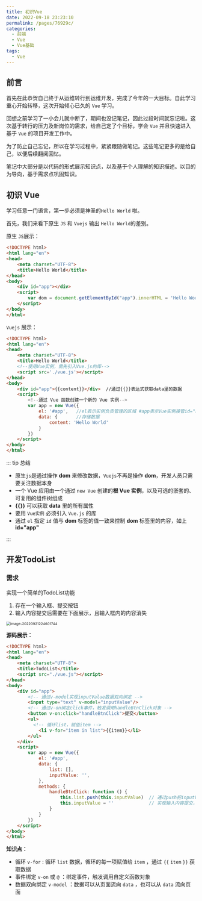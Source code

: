 ```yaml
---
title: 初识Vue
date: 2022-09-18 23:23:10
permalink: /pages/76929c/
categories:
  - 前端
  - Vue
  - Vue基础
tags:
  - Vue
---
```


## 前言

首先在此恭贺自己终于从运维转行到运维开发，完成了今年的一大目标。自此学习重心开始转移，这次开始倾心已久的 `Vue` 学习。

回想之前学习了一小会儿就中断了，期间也没记笔记，因此过段时间就忘记啦。这次基于转行的压力及新岗位的需求，给自己定了个目标，学会 `Vue` 并且快速进入基于 `Vue` 的项目开发工作中。

为了防止自己忘记，所以在学习过程中，紧紧跟随做笔记。这些笔记更多的是给自己，以便后续翻阅回忆。

笔记中大部分是以代码的形式展示知识点，以及基于个人理解的知识描述。以目的为导向，基于需求点巩固知识。



## 初识 Vue

学习任意一门语言，第一步必须是神圣的`Hello World` 啦。

首先，我们来看下原生 `JS` 和 `Vuejs` 输出 `Hello World`的差别。

原生 `JS`展示：

```html
<!DOCTYPE html>
<html lang="en">
<head>
    <meta charset="UTF-8">
    <title>Hello World</title>
</head>
<body>
    <div id="app"></div>
    <script>
        var dom = document.getElementById("app").innerHTML = 'Hello World'
    </script>
</body>
</html>
```

`Vuejs` 展示：

```html
<!DOCTYPE html>
<html lang="en">
<head>
    <meta charset="UTF-8">
    <title>Hello World</title>
    <!--使用Vue实例，需先引入Vue.js的库-->
    <script src='./vue.js'></script>
</head>
<body>
    <div id="app">{{content}}</div>  //通过{{}}表达式获取data里的数据
    <script>
        <!--通过 Vue 函数创建一个新的 Vue 实例-->
        var app = new Vue({
            el: '#app',   //el表示实例负责管理的区域 #app表示Vue实例接管id="app"dom 标签里的内容
            data: {       //存储数据
                content: 'Hello World'
            }
        })
    </script>
</body>
</html>
```

::: tip 总结

- 原生`js`是通过操作 **dom** 来修改数据，`Vuejs`不再是操作 **dom**，开发人员只需要关注数据本身
- 一个 Vue 应用由一个通过 `new Vue` 创建的**根 Vue 实例**，以及可选的嵌套的、可复用的组件树组成
- **{{}}** 可以获取 **data** 里的所有属性
- 要用 `Vue实例`  必须引入 `Vue.js` 的库
- 通过 `el` 指定 `id` 值与 **dom** 标签的值一致来控制 **dom** 标签里的内容，如上 **id="app"**

:::

## 开发TodoList

### 需求

实现一个简单的TodoList功能

1. 存在一个输入框、提交按钮
2. 输入内容提交后需要在下面展示，且输入框内的内容消失

<img src="https://picgo-1257291029.cos.ap-shanghai.myqcloud.com/blog_img/todolist-for-vue.png" alt="image-20220921224601744" style="zoom: 67%;" />

**源码展示：**

```html
<!DOCTYPE html>
<html lang="en">
<head>
    <meta charset="UTF-8">
    <title>TodoList</title>
    <script src="./vue.js"></script>
</head>
<body>
    <div id="app">
      	<!-- 通过v-model实现inputValue数据双向绑定 -->
        <input type="text" v-model="inputValue"/>
      	<!-- 通过v-on绑定click事件，触发调用handleBtnClick对象 -->
        <button v-on:click="handleBtnClick">提交</button>
        <ul>
          <!-- 循环list，赋值item -->
            <li v-for="item in list">{{item}}</li>
        </ul>
    </div>
    <script>
        var app = new Vue({
            el: '#app',
            data: {
                list: [],
                inputValue: '',
            },
            methods: {
                handleBtnClick: function () {
                    this.list.push(this.inputValue)  // 通过push把inputValue数据存入list
                    this.inputValue = ''             // 实现输入内容提交，内容消失
                }
            }
        })
    </script>
</body>
</html>
```

**知识点：**

- 循环 `v-for` :  循环 `list` 数据，循环的每一项赋值给 `item` ，通过 `{{` `item` `}}` 获取数据
- 事件绑定 `v-on` 或 `@` ：绑定事件，触发调用自定义函数对象
- 数据双向绑定 `v-model` ：数据可以从页面流向 `data` ，也可以从 `data` 流向页面
